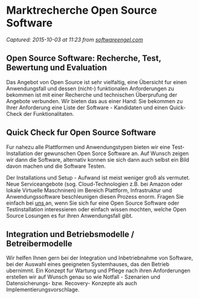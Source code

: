# Marktrecherche Open Source Software

_Captured: 2015-10-03 at 11:23 from [softwareengel.com](http://softwareengel.com/pages/beratungsleistungen/marktrecherche-open-source-software.php?lang=DE)_

## Open Source Software: Recherche, Test, Bewertung und Evaluation

Das Angebot von Open Source ist sehr vielfaltig, eine Übersicht fur einen Anwendungsfall und dessen (nicht-) funktionalen Anforderungen zu bekommen ist mit einer Recherche und technischen Überprufung der Angebote verbunden. Wir bieten das aus einer Hand: Sie bekommen zu Ihrer Anforderung eine Liste der Software - Kandidaten und einen Quick-Check der Funktionalitaten.

## Quick Check fur Open Source Software

Fur nahezu alle Plattformen und Anwendungstypen bieten wir eine Test-Installation der gewunschen Open Sorce Software an. Auf Wunsch zeigen wir dann die Software, alternativ konnen sie sich dann auch selbst ein Bild davon machen und die Software Testen.

Der Installations und Setup - Aufwand ist meist weniger groß als vermutet. Neue Serviceangebote (sog. Cloud-Technologien z.B. bei Amazon oder lokale Virtuelle Maschninen) im Bereich Plattform, Infrastruktur und Anwendungssoftware beschleunigen diesen Prozess enorm. Fragen Sie einfach bei [uns ](http://softwareengel.com/pages/kontakt.php)an, wenn Sie sich fur eine Open Source Software oder Testinstallation interessieren oder einfach wissen mochten, welche Open Source Losungen es fur ihren Anwendungsfall gibt.

## Integration und Betriebsmodelle / Betreibermodelle

Wir helfen Ihnen gern bei der Integration und Inbetriebnahme von Software, bei der Auswahl eines geeigneten Systemhauses, das den Betrieb ubernimmt. Ein Konzept fur Wartung und Pflege nach ihren Anforderungen erstellen wir auf Wunsch genau so wie Notfall - Szenarien und Datensicherungs- bzw. Recovery- Konzepte als auch Implementierungsvorschlage.
